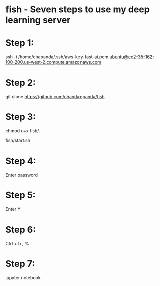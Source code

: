 # fish - Seven steps to use my deep learning server

# Step 1:
ssh -i /home/chapanda/.ssh/aws-key-fast-ai.pem ubuntu@ec2-35-162-100-200.us-west-2.compute.amazonaws.com

# Step 2:
git clone https://github.com/chandanpanda/fish	

# Step 3:
chmod u+x fish/*.*


fish/start.sh

# Step 4:
Enter password

# Step 5:
Enter Y

# Step 6:
Ctrl + b , %

# Step 7:
jupyter notebook
